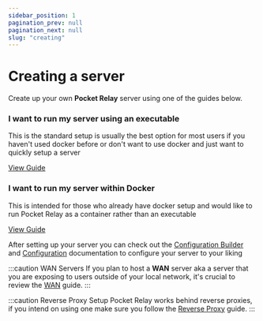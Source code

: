 ```yaml
---
sidebar_position: 1
pagination_prev: null
pagination_next: null
slug: "creating"
---
```


# Creating a server

Create up your own **Pocket Relay** server using one of the guides below.

<div class="row margin-bottom--lg margin-top--md">
    <div class="col">
        <div class="card">
            <div class="card__header">
                <h3>I want to run my server using an executable </h3>
            </div>
            <div class="card__body">
            <p>
                This is the standard setup is usually the best option for most users
                if you haven't used docker before or don't want to use docker and just want to quickly setup a server
            </p>
            </div>
            <div class="card__footer">
                <a class="button button--secondary button--block" href="/docs/server/executable">View Guide</a>
            </div>
        </div>
    </div>
    <div class="col">
        <div class="card">
            <div class="card__header">
                <h3>I want to run my server within Docker</h3>
            </div>
            <div class="card__body">
                <p>
                    This is intended for those who already have docker setup and would like to run Pocket Relay as a container rather than an executable
                </p>
            </div>
            <div class="card__footer">
                <a class="button button--secondary button--block" href="/docs/server/docker">View Guide</a>
            </div>
        </div>
    </div>
</div>

After setting up your server you can check out the [Configuration Builder](./configuration-builder.mdx) and [Configuration](./4-configuration.md) documentation to configure your server to your liking

:::caution WAN Servers 
If you plan to host a **WAN** server aka a server that you are exposing to users outside of your local network, it's crucial to review the [WAN](./8-wan.md) guide.
:::

:::caution Reverse Proxy Setup
Pocket Relay works behind reverse proxies, if you intend on using one make sure you follow the  [Reverse Proxy](./5-reverse-proxy.md) guide.
:::
